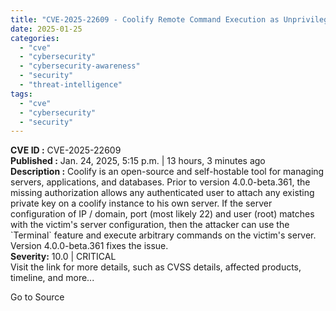 ```yaml
---
title: "CVE-2025-22609 - Coolify Remote Command Execution as Unprivileged User"
date: 2025-01-25
categories: 
  - "cve"
  - "cybersecurity"
  - "cybersecurity-awareness"
  - "security"
  - "threat-intelligence"
tags: 
  - "cve"
  - "cybersecurity"
  - "security"
---
```


**CVE ID :** CVE-2025-22609  
**Published :** Jan. 24, 2025, 5:15 p.m. | 13 hours, 3 minutes ago  
**Description :** Coolify is an open-source and self-hostable tool for managing servers, applications, and databases. Prior to version 4.0.0-beta.361, the missing authorization allows any authenticated user to attach any existing private key on a coolify instance to his own server. If the server configuration of IP / domain, port (most likely 22) and user (root) matches with the victim's server configuration, then the attacker can use the \`Terminal\` feature and execute arbitrary commands on the victim's server. Version 4.0.0-beta.361 fixes the issue.  
**Severity:** 10.0 | CRITICAL  
Visit the link for more details, such as CVSS details, affected products, timeline, and more...

Go to Source
